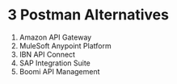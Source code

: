 # 3 Postman Alternatives

1. Amazon API Gateway
2. MuleSoft Anypoint Platform
3. IBN API Connect
4. SAP Integration Suite
5. Boomi API Management
